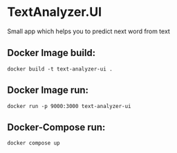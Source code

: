 # TextAnalyzer.UI

Small app which helps you to predict next word from text

## Docker Image build:

```
docker build -t text-analyzer-ui .
```

## Docker Image run:

```
docker run -p 9000:3000 text-analyzer-ui
```

## Docker-Compose run:

```
docker compose up
```

